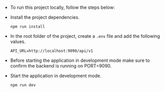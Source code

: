 

* To run this project locally, follow the steps below:


* Install the project dependencies.
  ```
  npm run install
  ```

* In the root folder of the project, create a `.env` file and add the following values.
  ```
  API_URL=http://localhost:9090/api/v1
  ```

* Before starting the application in development mode make sure to confirm the backend is running on PORT=9090.


* Start the application in development mode.
  ```
  npm run dev
  ```